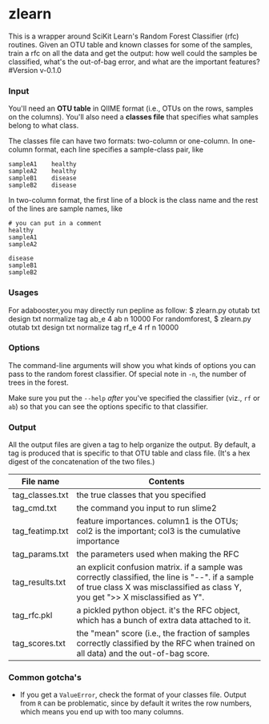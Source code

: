 # zlearn
This is a wrapper around SciKit Learn's Random Forest Classifier (rfc) routines. Given an OTU
table and known classes for some of the samples, train a rfc on all the data and get the
output: how well could the samples be classified, what's the out-of-bag error, and what are
the important features?
#Version
v-0.1.0
### Input
You'll need an **OTU table** in QIIME format (i.e., OTUs on the rows, samples on the columns). You'll also need a **classes file** that specifies what samples belong to what class.

The classes file can have two formats: two-column or one-column. In one-column format, each line specifies a sample-class pair, like

```
sampleA1	healthy
sampleA2	healthy
sampleB1	disease
sampleB2	disease
```

In two-column format, the first line of a block is the class name and the rest of the lines are sample names, like

```
# you can put in a comment
healthy
sampleA1
sampleA2

disease
sampleB1
sampleB2
```
### Usages
For adabooster,you may directly run pepline as follow:
$ zlearn.py otutab txt design txt normalize tag ab_e 4 ab n 10000
For randomforest,
$ zlearn.py otutab txt design txt normalize tag rf_e 4 rf n 10000
### Options
The command-line arguments will show you what kinds of options you can pass to the random forest classifier. Of special note in `-n`, the number of trees in the forest.

Make sure you put the `--help` *after* you've specified the classifier (viz., `rf` or `ab`) so that you can see the options specific to that classifier.

### Output
All the output files are given a tag to help organize the output. By default, a tag is produced that is specific to that OTU table and class file. (It's a hex digest of the concatenation of the two files.)

File name | Contents
----------|------------
tag_classes.txt | the true classes that you specified
tag_cmd.txt | the command you input to run slime2
tag_featimp.txt | feature importances. column1 is the OTUs; col2 is the important; col3 is the cumulative importance
tag_params.txt | the parameters used when making the RFC
tag_results.txt | an explicit confusion matrix. if a sample was correctly classified, the line is "--". if a sample of true class X was misclassified as class Y, you get ">> X misclassified as Y".
tag_rfc.pkl | a pickled python object. it's the RFC object, which has a bunch of extra data attached to it.
tag_scores.txt | the "mean" score (i.e., the fraction of samples correctly classified by the RFC when trained on all data) and the out-of-bag score.

### Common gotcha's
- If you get a `ValueError`, check the format of your classes file. Output from `R` can be problematic, since by default it writes the row numbers, which means you end up with too many columns.
